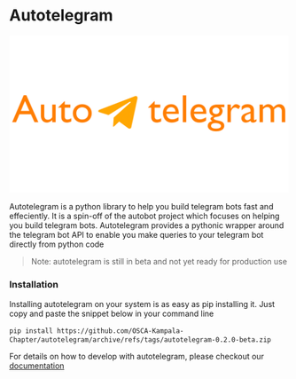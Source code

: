 # Autotelegram
![autotelegram](./docs/assets/autotelegram.png)

Autotelegram is a python library to help you build telegram bots fast and effeciently.
It is a spin-off of the autobot project which focuses on helping you build telegram bots.
Autotelegram provides a pythonic wrapper around the telegram bot API to enable you make queries 
to your telegram bot directly from python code

> Note: autotelegram is still in beta and not yet ready for production use

### Installation
Installing autotelegram on your system is as easy as pip installing it. Just copy and paste
the snippet below in your command line

```
pip install https://github.com/OSCA-Kampala-Chapter/autotelegram/archive/refs/tags/autotelegram-0.2.0-beta.zip
```

For details on how to develop with autotelegram, please checkout our [documentation](https://osca-kampala-chapter.github.io/autotelegram/)
